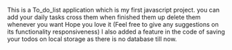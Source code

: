 This is a To_do_list application which is my first javascript project.
 you can add your daily tasks 
 cross them when finished them up 
 delete them whenever you want
 Hope you love it (Feel free to give any suggestions on its functionality responsiveness)
 I also added a feature in the code of saving your todos on local storage as there is no database till now.
